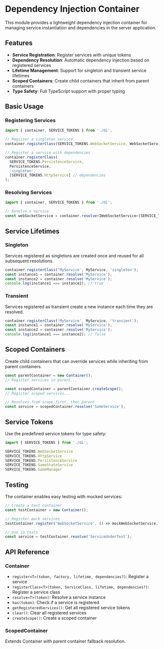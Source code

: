 # Dependency Injection Container

This module provides a lightweight dependency injection container for managing service instantiation and dependencies in the server application.

## Features

- **Service Registration**: Register services with unique tokens
- **Dependency Resolution**: Automatic dependency injection based on registered services
- **Lifetime Management**: Support for singleton and transient service lifetimes
- **Scoped Containers**: Create child containers that inherit from parent containers
- **Type Safety**: Full TypeScript support with proper typing

## Basic Usage

### Registering Services

```typescript
import { container, SERVICE_TOKENS } from './di';

// Register a singleton service
container.registerClass(SERVICE_TOKENS.WebSocketService, WebSocketService, 'singleton');

// Register a service with dependencies
container.registerClass(
  SERVICE_TOKENS.PersistenceService,
  PersistenceService,
  'singleton',
  [SERVICE_TOKENS.HttpService] // dependencies
);
```

### Resolving Services

```typescript
import { container, SERVICE_TOKENS } from './di';

// Resolve a service
const webSocketService = container.resolve<IWebSocketService>(SERVICE_TOKENS.WebSocketService);
```

## Service Lifetimes

### Singleton
Services registered as singletons are created once and reused for all subsequent resolutions.

```typescript
container.registerClass('MyService', MyService, 'singleton');
const instance1 = container.resolve('MyService');
const instance2 = container.resolve('MyService');
console.log(instance1 === instance2); // true
```

### Transient
Services registered as transient create a new instance each time they are resolved.

```typescript
container.registerClass('MyService', MyService, 'transient');
const instance1 = container.resolve('MyService');
const instance2 = container.resolve('MyService');
console.log(instance1 === instance2); // false
```

## Scoped Containers

Create child containers that can override services while inheriting from parent containers.

```typescript
const parentContainer = new Container();
// Register services in parent...

const scopedContainer = parentContainer.createScope();
// Register scoped services...

// Resolves from scope first, then parent
const service = scopedContainer.resolve('SomeService');
```

## Service Tokens

Use the predefined service tokens for type safety:

```typescript
import { SERVICE_TOKENS } from './di';

SERVICE_TOKENS.WebSocketService
SERVICE_TOKENS.HttpService
SERVICE_TOKENS.PersistenceService
SERVICE_TOKENS.GameStateService
SERVICE_TOKENS.GameManager
```

## Testing

The container enables easy testing with mocked services:

```typescript
// Create a test container
const testContainer = new Container();

// Register mock services
testContainer.register('WebSocketService', () => mockWebSocketService, 'singleton');

// Use in tests
const service = testContainer.resolve('ServiceUnderTest');
```

## API Reference

### Container

- `register<T>(token, factory, lifetime, dependencies?)`: Register a service
- `registerClass<T>(token, ServiceClass, lifetime, dependencies?)`: Register a service class
- `resolve<T>(token)`: Resolve a service instance
- `has(token)`: Check if a service is registered
- `getRegisteredServices()`: Get all registered service tokens
- `clear()`: Clear all registered services
- `createScope()`: Create a scoped container

### ScopedContainer

Extends Container with parent container fallback resolution.